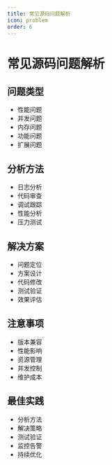 ```yaml
---
title: 常见源码问题解析
icon: problem
order: 6
---
```


# 常见源码问题解析

## 问题类型
- 性能问题
- 并发问题
- 内存问题
- 功能问题
- 扩展问题

## 分析方法
- 日志分析
- 代码审查
- 调试跟踪
- 性能分析
- 压力测试

## 解决方案
- 问题定位
- 方案设计
- 代码修改
- 测试验证
- 效果评估

## 注意事项
- 版本兼容
- 性能影响
- 资源管理
- 并发控制
- 维护成本

## 最佳实践
- 分析方法
- 解决策略
- 测试验证
- 监控告警
- 持续优化
